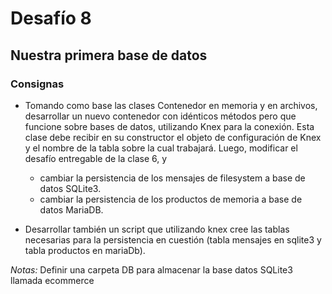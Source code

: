 # Desafío 8
## Nuestra primera base de datos

### Consignas

- Tomando como base las clases Contenedor en memoria y en archivos, desarrollar un nuevo contenedor con idénticos métodos pero que funcione sobre bases de datos, utilizando Knex para la conexión. Esta clase debe recibir en su constructor el objeto de configuración de Knex y el nombre de la tabla sobre la cual trabajará. Luego, modificar el desafío entregable de la clase 6, y

    - cambiar la persistencia de los mensajes de filesystem a base de datos SQLite3.
    - cambiar la persistencia de los productos de memoria a base de datos MariaDB.

- Desarrollar también un script que utilizando knex cree las tablas necesarias para la persistencia en cuestión (tabla mensajes en sqlite3 y tabla productos en mariaDb).

*Notas:*
Definir una carpeta DB para almacenar la base datos SQLite3 llamada ecommerce